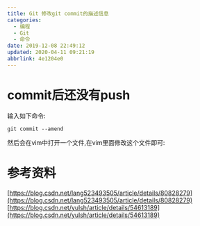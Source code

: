 ```yaml
---
title: Git 修改git commit的描述信息
categories: 
  - 编程
  - Git
  - 命令
date: 2019-12-08 22:49:12
updated: 2020-04-11 09:21:19
abbrlink: 4e1204e0
---
```

# commit后还没有push
输入如下命令:
```shell
git commit --amend
```
然后会在vim中打开一个文件,在vim里面修改这个文件即可:

# 参考资料
[https://blog.csdn.net/lang523493505/article/details/80828279](https://blog.csdn.net/lang523493505/article/details/80828279)
[https://blog.csdn.net/yulsh/article/details/54613189](https://blog.csdn.net/yulsh/article/details/54613189)
